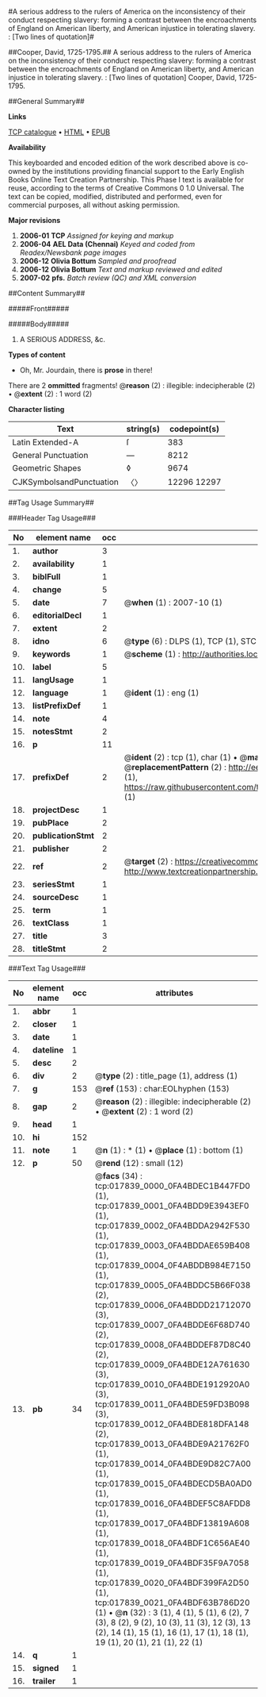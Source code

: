 #A serious address to the rulers of America on the inconsistency of their conduct respecting slavery: forming a contrast between the encroachments of England on American liberty, and American injustice in tolerating slavery. : [Two lines of quotation]#

##Cooper, David, 1725-1795.##
A serious address to the rulers of America on the inconsistency of their conduct respecting slavery: forming a contrast between the encroachments of England on American liberty, and American injustice in tolerating slavery. : [Two lines of quotation]
Cooper, David, 1725-1795.

##General Summary##

**Links**

[TCP catalogue](http://www.ota.ox.ac.uk/tcp/)  • 
[HTML](http://tei.it.ox.ac.uk/tcp/Texts-HTML/free/N14/N14096.html)  • 
[EPUB](http://tei.it.ox.ac.uk/tcp/Texts-EPUB/free/N14/N14096.epub)

**Availability**

This keyboarded and encoded edition of the
	       work described above is co-owned by the institutions
	       providing financial support to the Early English Books
	       Online Text Creation Partnership. This Phase I text is
	       available for reuse, according to the terms of Creative
	       Commons 0 1.0 Universal. The text can be copied,
	       modified, distributed and performed, even for
	       commercial purposes, all without asking permission.

**Major revisions**

1. __2006-01__ __TCP__ *Assigned for keying and markup*
1. __2006-04__ __AEL Data (Chennai)__ *Keyed and coded from Readex/Newsbank page images*
1. __2006-12__ __Olivia Bottum__ *Sampled and proofread*
1. __2006-12__ __Olivia Bottum__ *Text and markup reviewed and edited*
1. __2007-02__ __pfs.__ *Batch review (QC) and XML conversion*

##Content Summary##

#####Front#####

#####Body#####

1. A SERIOUS ADDRESS, &c.

**Types of content**

  * Oh, Mr. Jourdain, there is **prose** in there!

There are 2 **ommitted** fragments! 
 @__reason__ (2) : illegible: indecipherable (2)  •  @__extent__ (2) : 1 word (2)

**Character listing**


|Text|string(s)|codepoint(s)|
|---|---|---|
|Latin Extended-A|ſ|383|
|General Punctuation|—|8212|
|Geometric Shapes|◊|9674|
|CJKSymbolsandPunctuation|〈〉|12296 12297|

##Tag Usage Summary##

###Header Tag Usage###

|No|element name|occ|attributes|
|---|---|---|---|
|1.|__author__|3||
|2.|__availability__|1||
|3.|__biblFull__|1||
|4.|__change__|5||
|5.|__date__|7| @__when__ (1) : 2007-10 (1)|
|6.|__editorialDecl__|1||
|7.|__extent__|2||
|8.|__idno__|6| @__type__ (6) : DLPS (1), TCP (1), STC (1), NOTIS (1), IMAGE-SET (1), EVANS-CITATION (1)|
|9.|__keywords__|1| @__scheme__ (1) : http://authorities.loc.gov/ (1)|
|10.|__label__|5||
|11.|__langUsage__|1||
|12.|__language__|1| @__ident__ (1) : eng (1)|
|13.|__listPrefixDef__|1||
|14.|__note__|4||
|15.|__notesStmt__|2||
|16.|__p__|11||
|17.|__prefixDef__|2| @__ident__ (2) : tcp (1), char (1)  •  @__matchPattern__ (2) : ([0-9\-]+):([0-9IVX]+) (1), (.+) (1)  •  @__replacementPattern__ (2) : http://eebo.chadwyck.com/downloadtiff?vid=$1&page=$2 (1), https://raw.githubusercontent.com/textcreationpartnership/Texts/master/tcpchars.xml#$1 (1)|
|18.|__projectDesc__|1||
|19.|__pubPlace__|2||
|20.|__publicationStmt__|2||
|21.|__publisher__|2||
|22.|__ref__|2| @__target__ (2) : https://creativecommons.org/publicdomain/zero/1.0/ (1), http://www.textcreationpartnership.org/docs/. (1)|
|23.|__seriesStmt__|1||
|24.|__sourceDesc__|1||
|25.|__term__|1||
|26.|__textClass__|1||
|27.|__title__|3||
|28.|__titleStmt__|2||


###Text Tag Usage###

|No|element name|occ|attributes|
|---|---|---|---|
|1.|__abbr__|1||
|2.|__closer__|1||
|3.|__date__|1||
|4.|__dateline__|1||
|5.|__desc__|2||
|6.|__div__|2| @__type__ (2) : title_page (1), address (1)|
|7.|__g__|153| @__ref__ (153) : char:EOLhyphen (153)|
|8.|__gap__|2| @__reason__ (2) : illegible: indecipherable (2)  •  @__extent__ (2) : 1 word (2)|
|9.|__head__|1||
|10.|__hi__|152||
|11.|__note__|1| @__n__ (1) : * (1)  •  @__place__ (1) : bottom (1)|
|12.|__p__|50| @__rend__ (12) : small (12)|
|13.|__pb__|34| @__facs__ (34) : tcp:017839_0000_0FA4BDEC1B447FD0 (1), tcp:017839_0001_0FA4BDD9E3943EF0 (1), tcp:017839_0002_0FA4BDDA2942F530 (1), tcp:017839_0003_0FA4BDDAE659B408 (1), tcp:017839_0004_0F4ABDDB984E7150 (1), tcp:017839_0005_0FA4BDDC5B66F038 (2), tcp:017839_0006_0FA4BDDD21712070 (3), tcp:017839_0007_0FA4BDDE6F68D740 (2), tcp:017839_0008_0FA4BDDEF87D8C40 (2), tcp:017839_0009_0FA4BDE12A761630 (3), tcp:017839_0010_0FA4BDE1912920A0 (3), tcp:017839_0011_0FA4BDE59FD3B098 (3), tcp:017839_0012_0FA4BDE818DFA148 (2), tcp:017839_0013_0FA4BDE9A21762F0 (1), tcp:017839_0014_0FA4BDE9D82C7A00 (1), tcp:017839_0015_0FA4BDECD5BA0AD0 (1), tcp:017839_0016_0FA4BDEF5C8AFDD8 (1), tcp:017839_0017_0FA4BDF13819A608 (1), tcp:017839_0018_0FA4BDF1C656AE40 (1), tcp:017839_0019_0FA4BDF35F9A7058 (1), tcp:017839_0020_0FA4BDF399FA2D50 (1), tcp:017839_0021_0FA4BDF63B786D20 (1)  •  @__n__ (32) : 3 (1), 4 (1), 5 (1), 6 (2), 7 (3), 8 (2), 9 (2), 10 (3), 11 (3), 12 (3), 13 (2), 14 (1), 15 (1), 16 (1), 17 (1), 18 (1), 19 (1), 20 (1), 21 (1), 22 (1)|
|14.|__q__|1||
|15.|__signed__|1||
|16.|__trailer__|1||
